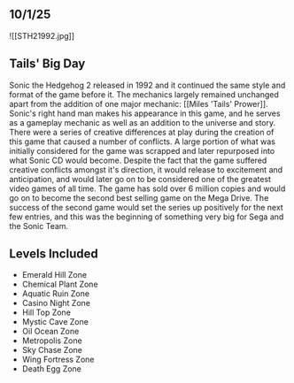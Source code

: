 ## 10/1/25

![[STH21992.jpg]]

## Tails' Big Day

Sonic the Hedgehog 2 released in 1992 and it continued the same style and format of the game before it. The mechanics largely remained unchanged apart from the addition of one major mechanic: [[Miles 'Tails' Prower]]. Sonic's right hand man makes his appearance in this game, and he serves as a gameplay mechanic as well as an addition to the universe and story. There were a series of creative differences at play during the creation of this game that caused a number of conflicts. A large portion of what was initially considered for the game was scrapped and later repurposed into what Sonic CD would become. Despite the fact that the game suffered creative conflicts amongst it's direction, it would release to excitement and anticipation, and would later go on to be considered one of the greatest video games of all time. The game has sold over 6 million copies and would go on to become the second best selling game on the Mega Drive. The success of the second game would set the series up positively for the next few entries, and this was the beginning of something very big for Sega and the Sonic Team. 

## Levels Included

- Emerald Hill Zone
- Chemical Plant Zone
- Aquatic Ruin Zone
- Casino Night Zone
- Hill Top Zone
- Mystic Cave Zone
- Oil Ocean Zone
- Metropolis Zone
- Sky Chase Zone
- Wing Fortress Zone
- Death Egg Zone
  